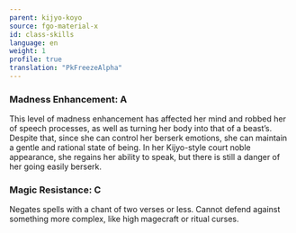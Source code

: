 ```yaml
---
parent: kijyo-koyo
source: fgo-material-x
id: class-skills
language: en
weight: 1
profile: true
translation: "PkFreezeAlpha"
---
```


### Madness Enhancement: A

This level of madness enhancement has affected her mind and robbed her of speech processes, as well as turning her body into that of a beast’s. Despite that, since she can control her berserk emotions, she can maintain a gentle and rational state of being.
In her Kijyo-style court noble appearance, she regains her ability to speak, but there is still a danger of her going easily berserk.

### Magic Resistance: C

Negates spells with a chant of two verses or less. Cannot defend against something more complex, like high magecraft or ritual curses.
